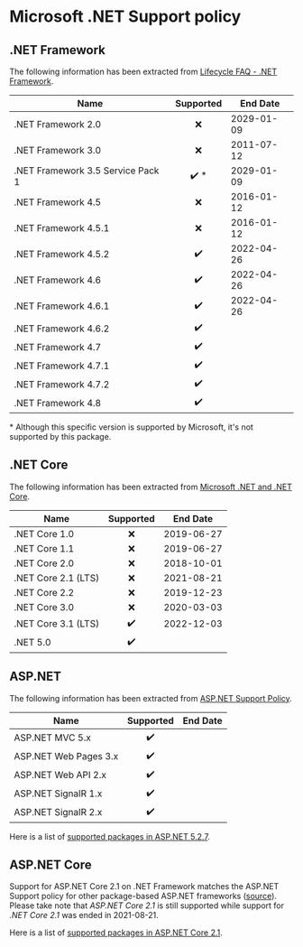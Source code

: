 # Microsoft .NET Support policy

## .NET Framework

The following information has been extracted from [Lifecycle FAQ - .NET Framework](https://docs.microsoft.com/en-US/lifecycle/faq/dotnet-framework).

| Name                              | Supported            | End Date   |
| --------------------------------- | :------------------: | ---------- |
| .NET Framework 2.0                | :x:                  | 2029-01-09 |
| .NET Framework 3.0                | :x:                  | 2011-07-12 |
| .NET Framework 3.5 Service Pack 1 | :heavy_check_mark: * | 2029-01-09 |
| .NET Framework 4.5                | :x:                  | 2016-01-12 |
| .NET Framework 4.5.1              | :x:                  | 2016-01-12 |
| .NET Framework 4.5.2              | :heavy_check_mark:   | 2022-04-26 |
| .NET Framework 4.6                | :heavy_check_mark:   | 2022-04-26 |
| .NET Framework 4.6.1              | :heavy_check_mark:   | 2022-04-26 |
| .NET Framework 4.6.2              | :heavy_check_mark:   |            |
| .NET Framework 4.7                | :heavy_check_mark:   |            |
| .NET Framework 4.7.1              | :heavy_check_mark:   |            |
| .NET Framework 4.7.2              | :heavy_check_mark:   |            |
| .NET Framework 4.8                | :heavy_check_mark:   |            |

\* Although this specific version is supported by Microsoft, it's not supported by this package.

## .NET Core

The following information has been extracted from [Microsoft .NET and .NET Core](https://docs.microsoft.com/en-us/lifecycle/products/microsoft-net-and-net-core).

| Name                  | Supported          | End Date   |
| --------------------- | :----------------: | ---------- |
| .NET Core 1.0         | :x:                | 2019-06-27 |
| .NET Core 1.1         | :x:                | 2019-06-27 |
| .NET Core 2.0         | :x:                | 2018-10-01 |
| .NET Core 2.1 (LTS)   | :x:                | 2021-08-21 |
| .NET Core 2.2	        | :x:                | 2019-12-23 |
| .NET Core 3.0         | :x:                | 2020-03-03 |
| .NET Core 3.1 (LTS)   | :heavy_check_mark: | 2022-12-03 |
| .NET 5.0              | :heavy_check_mark: |            |

## ASP.NET

The following information has been extracted from [ASP.NET Support Policy](https://dotnet.microsoft.com/platform/support/policy/aspnet).

| Name                  | Supported          | End Date |
| --------------------- | :----------------: | -------- |
| ASP.NET MVC 5.x       | :heavy_check_mark: |          |
| ASP.NET Web Pages 3.x | :heavy_check_mark: |          |
| ASP.NET Web API 2.x   | :heavy_check_mark: |          |
| ASP.NET SignalR 1.x   | :heavy_check_mark: |          |
| ASP.NET SignalR 2.x   | :heavy_check_mark: |          |

Here is a list of [supported packages in ASP.NET 5.2.7](https://dotnet.microsoft.com/platform/support/policy/aspnetcore-2.1).

## ASP.NET Core

Support for ASP.NET Core 2.1 on .NET Framework matches the ASP.NET Support policy for other package-based ASP.NET frameworks ([source](https://dotnet.microsoft.com/platform/support/policy/dotnet-core)). Please take note that *ASP.NET Core 2.1* is still supported while support for *.NET Core 2.1* was ended in 2021-08-21.

Here is a list of [supported packages in ASP.NET Core 2.1](https://dotnet.microsoft.com/platform/support/policy/aspnetcore-2.1).
